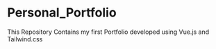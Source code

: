 # Personal_Portfolio
This Repository Contains my first Portfolio developed using Vue.js and Tailwind.css
